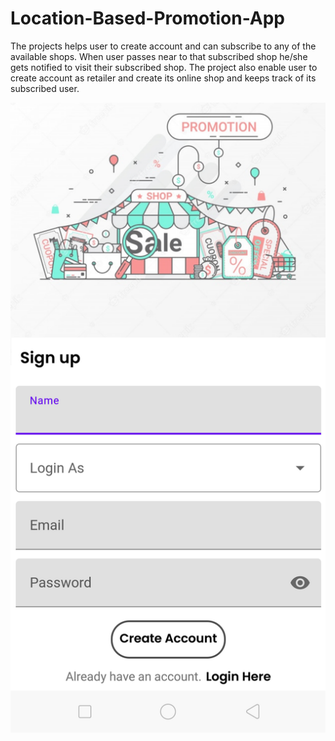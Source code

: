 # Location-Based-Promotion-App
The projects helps user to create account and can subscribe to any of the available shops. When user passes near to that subscribed shop he/she gets notified to visit their subscribed shop. The project also enable user to create account as retailer and create its online shop and keeps track of its subscribed user.


<img src="https://github.com/SherazAli-67/Location-Based-Promotion-App/blob/master/img/ss1.png">
